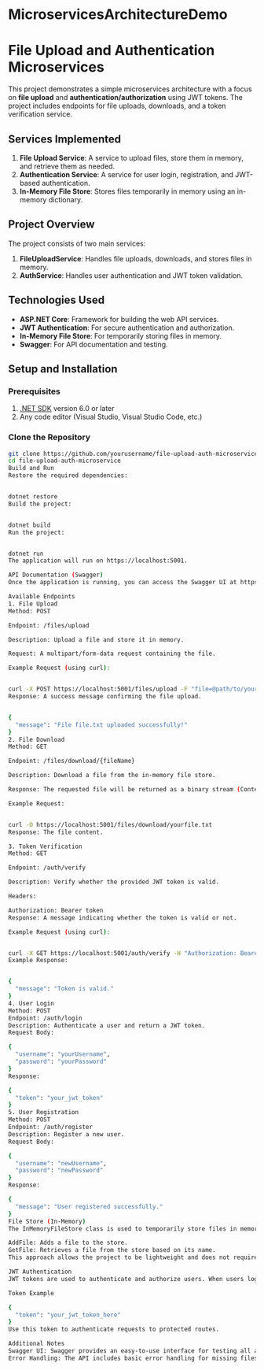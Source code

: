 # MicroservicesArchitectureDemo
# File Upload and Authentication Microservices

This project demonstrates a simple microservices architecture with a focus on **file upload** and **authentication/authorization** using JWT tokens. The project includes endpoints for file uploads, downloads, and a token verification service.

## Services Implemented

1. **File Upload Service**: A service to upload files, store them in memory, and retrieve them as needed.
2. **Authentication Service**: A service for user login, registration, and JWT-based authentication.
3. **In-Memory File Store**: Stores files temporarily in memory using an in-memory dictionary.

## Project Overview

The project consists of two main services:
1. **FileUploadService**: Handles file uploads, downloads, and stores files in memory.
2. **AuthService**: Handles user authentication and JWT token validation.

## Technologies Used

- **ASP.NET Core**: Framework for building the web API services.
- **JWT Authentication**: For secure authentication and authorization.
- **In-Memory File Store**: For temporarily storing files in memory.
- **Swagger**: For API documentation and testing.
  
## Setup and Installation

### Prerequisites

1. [.NET SDK](https://dotnet.microsoft.com/download) version 6.0 or later
2. Any code editor (Visual Studio, Visual Studio Code, etc.)

### Clone the Repository

```bash
git clone https://github.com/yourusername/file-upload-auth-microservice.git
cd file-upload-auth-microservice
Build and Run
Restore the required dependencies:


dotnet restore
Build the project:


dotnet build
Run the project:


dotnet run
The application will run on https://localhost:5001.

API Documentation (Swagger)
Once the application is running, you can access the Swagger UI at https://localhost:5001/swagger to view and test the available endpoints.

Available Endpoints
1. File Upload
Method: POST

Endpoint: /files/upload

Description: Upload a file and store it in memory.

Request: A multipart/form-data request containing the file.

Example Request (using curl):


curl -X POST https://localhost:5001/files/upload -F "file=@path/to/your/file.txt"
Response: A success message confirming the file upload.


{
  "message": "File file.txt uploaded successfully!"
}
2. File Download
Method: GET

Endpoint: /files/download/{fileName}

Description: Download a file from the in-memory file store.

Response: The requested file will be returned as a binary stream (Content-Disposition will be set to attachment).

Example Request:


curl -O https://localhost:5001/files/download/yourfile.txt
Response: The file content.

3. Token Verification
Method: GET

Endpoint: /auth/verify

Description: Verify whether the provided JWT token is valid.

Headers:

Authorization: Bearer token
Response: A message indicating whether the token is valid or not.

Example Request (using curl):


curl -X GET https://localhost:5001/auth/verify -H "Authorization: Bearer your_jwt_token"
Example Response:


{
  "message": "Token is valid."
}
4. User Login
Method: POST
Endpoint: /auth/login
Description: Authenticate a user and return a JWT token.
Request Body:

{
  "username": "yourUsername",
  "password": "yourPassword"
}
Response:

{
  "token": "your_jwt_token"
}
5. User Registration
Method: POST
Endpoint: /auth/register
Description: Register a new user.
Request Body:

{
  "username": "newUsername",
  "password": "newPassword"
}
Response:

{
  "message": "User registered successfully."
}
File Store (In-Memory)
The InMemoryFileStore class is used to temporarily store files in memory. Files are stored as byte arrays with the file name as the key.

AddFile: Adds a file to the store.
GetFile: Retrieves a file from the store based on its name.
This approach allows the project to be lightweight and does not require persistent storage, but it will lose the files when the application restarts.

JWT Authentication
JWT tokens are used to authenticate and authorize users. When users log in, a token is returned and needs to be passed in the Authorization header for accessing protected endpoints, such as file download and token verification.

Token Example

{
  "token": "your_jwt_token_here"
}
Use this token to authenticate requests to protected routes.

Additional Notes
Swagger UI: Swagger provides an easy-to-use interface for testing all available API endpoints. Access it by navigating to https://localhost:5001/swagger in your browser.
Error Handling: The API includes basic error handling for missing files, invalid tokens, and other potential issues. The server will return appropriate HTTP status codes and messages.
